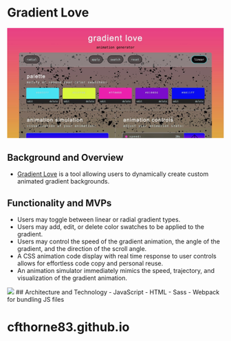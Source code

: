 # Gradient Love
<img src="assets/readme.jpeg" />


## Background and Overview
- [Gradient Love](https://cfthorne83.github.io/gradient-love/) is a tool allowing users to dynamically create custom animated gradient backgrounds.

## Functionality and MVPs
- Users may toggle between linear or radial gradient types.
- Users may add, edit, or delete color swatches to be applied to the gradient.
- Users may control the speed of the gradient animation, the angle of the gradient, and the direction of the scroll angle.
- A CSS animation code display with real time response to user controls allows for effortless code copy and personal reuse.
- An animation simulator immediately mimics the speed, trajectory, and visualization of the gradient animation.  
<img src="assets/js.gif" width="500" />
## Architecture and Technology
- JavaScript
- HTML
- Sass
- Webpack for bundling JS files

# cfthorne83.github.io
